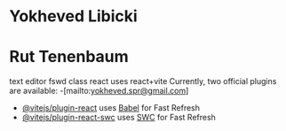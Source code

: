 # Yokheved Libicki 
# Rut Tenenbaum
text editor fswd class react
uses react+vite
Currently, two official plugins are available:
-[mailto:yokheved.spr@gmail.com]
- [@vitejs/plugin-react](https://github.com/vitejs/vite-plugin-react/blob/main/packages/plugin-react/README.md) uses [Babel](https://babeljs.io/) for Fast Refresh
- [@vitejs/plugin-react-swc](https://github.com/vitejs/vite-plugin-react-swc) uses [SWC](https://swc.rs/) for Fast Refresh
